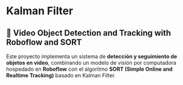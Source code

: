 # Kalman Filter 

## 🎯 Video Object Detection and Tracking with Roboflow and SORT

Este proyecto implementa un sistema de **detección y seguimiento de objetos en video**, combinando un modelo de visión por computadora hospedado en **Roboflow** con el algoritmo **SORT (Simple Online and Realtime Tracking)** basado en Kalman Filter.
